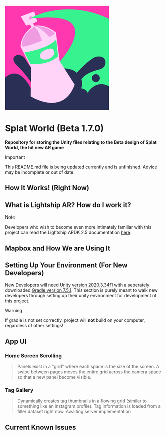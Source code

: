 ![Spray can surrounded by splashes of paint](/SplatWorld/Assets/Images/Icons/icon.png)
# Splat World (Beta 1.7.0)
__Repository for storing the Unity files relating to the Beta design of Splat World, the hit new AR game__
> [!IMPORTANT]
> This README.md file is being updated currently and is unfinished. Advice may be incomplete or out of date.
## How It Works! (Right Now)
## What is Lightship AR? How do I work it?
> [!NOTE]
> Developers who wish to become even more intimately familiar with this project can read the Lightship ARDK 2.5 documentation [here](https://lightship.dev/docs/archive/ardk/).
## Mapbox and How We are Using It
## Setting Up Your Environment (For New Developers)
New Developers will need [Unity version 2020.3.34f1](https://unity.com/releases/editor/whats-new/2020.3.34) with a seperately downloaded [Gradle version 7.5.1](https://gradle.org/releases/). This section is purely meant to walk new developers through setting up their unity environment for development of this project.
> [!WARNING]
> If gradle is not set correctly, project will __not__ build on your computer, regardless of other settings!

## App UI
### Home Screen Scrolling
>   Panels exist in a "grid" where each space is the size of the screen. A swipe between pages moves the entire grid across the camera space so that a new panel
>   become visible.
### Tag Gallery
>   Dynamically creates tag thumbnails in a flowing grid (similar to something like an instagram profile). Tag information is loaded from a filler dataset right now.
>   Awaiting server implementation

## Current Known Issues
